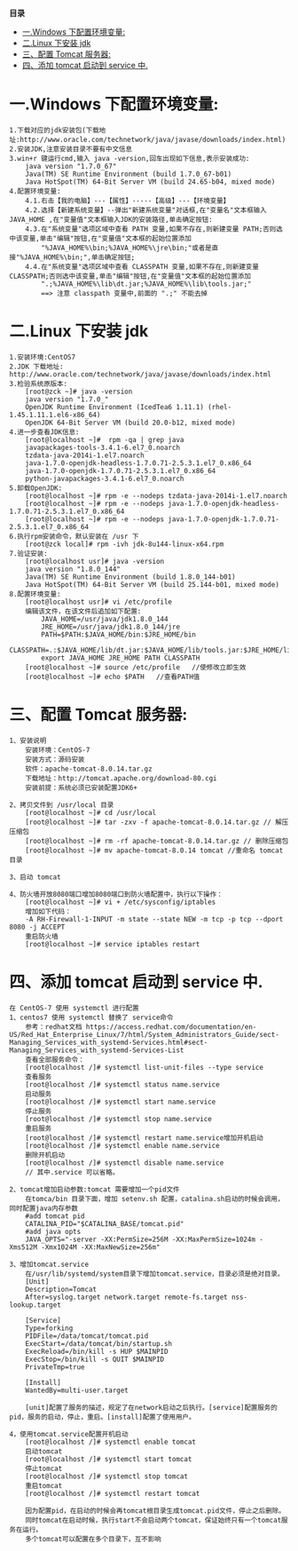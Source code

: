 <!-- START doctoc generated TOC please keep comment here to allow auto update -->
<!-- DON'T EDIT THIS SECTION, INSTEAD RE-RUN doctoc TO UPDATE -->
**目录**

- [一.Windows 下配置环境变量:](#%E4%B8%80windows-%E4%B8%8B%E9%85%8D%E7%BD%AE%E7%8E%AF%E5%A2%83%E5%8F%98%E9%87%8F)
- [二.Linux 下安装 jdk](#%E4%BA%8Clinux-%E4%B8%8B%E5%AE%89%E8%A3%85-jdk)
- [三、配置 Tomcat 服务器:](#%E4%B8%89%E9%85%8D%E7%BD%AE-tomcat-%E6%9C%8D%E5%8A%A1%E5%99%A8)
- [四、添加 tomcat 启动到 service 中.](#%E5%9B%9B%E6%B7%BB%E5%8A%A0-tomcat-%E5%90%AF%E5%8A%A8%E5%88%B0-service-%E4%B8%AD)

<!-- END doctoc generated TOC please keep comment here to allow auto update -->

# 一.Windows 下配置环境变量:
    1.下载对应的jdk安装包(下载地址:http://www.oracle.com/technetwork/java/javase/downloads/index.html)
    2.安装JDK,注意安装目录不要有中文信息
    3.win+r 键运行cmd,输入 java -version,回车出现如下信息,表示安装成功:
    	java version "1.7.0_67"
    	Java(TM) SE Runtime Environment (build 1.7.0_67-b01)
    	Java HotSpot(TM) 64-Bit Server VM (build 24.65-b04, mixed mode)
    4.配置环境变量:
    	4.1.右击【我的电脑】---【属性】-----【高级】---【环境变量】
    	4.2.选择【新建系统变量】--弹出"新建系统变量"对话框,在"变量名"文本框输入 JAVA_HOME ,在"变量值"文本框输入JDK的安装路径,单击确定按钮:
    	4.3.在"系统变量"选项区域中查看 PATH 变量,如果不存在,则新建变量 PATH;否则选中该变量,单击"编辑"按钮,在"变量值"文本框的起始位置添加
    		"%JAVA_HOME%\bin;%JAVA_HOME%\jre\bin;"或者是直接"%JAVA_HOME%\bin;",单击确定按钮;
    	4.4.在"系统变量"选项区域中查看 CLASSPATH 变量,如果不存在,则新建变量CLASSPATH;否则选中该变量,单击"编辑"按钮,在"变量值"文本框的起始位置添加
    		".;%JAVA_HOME%\lib\dt.jar;%JAVA_HOME%\lib\tools.jar;"
    		==> 注意 classpath 变量中,前面的 ".;" 不能去掉
# 二.Linux 下安装 jdk
    1.安装环境:CentOS7
    2.JDK 下载地址: http://www.oracle.com/technetwork/java/javase/downloads/index.html
    3.检验系统原版本:
    	[root@zck ~]# java -version
    	java version "1.7.0_"
    	OpenJDK Runtime Environment (IcedTea6 1.11.1) (rhel-1.45.1.11.1.el6-x86_64)
    	OpenJDK 64-Bit Server VM (build 20.0-b12, mixed mode)
    4.进一步查看JDK信息:
    	[root@localhost ~]#  rpm -qa | grep java
    	javapackages-tools-3.4.1-6.el7_0.noarch
    	tzdata-java-2014i-1.el7.noarch
    	java-1.7.0-openjdk-headless-1.7.0.71-2.5.3.1.el7_0.x86_64
    	java-1.7.0-openjdk-1.7.0.71-2.5.3.1.el7_0.x86_64
    	python-javapackages-3.4.1-6.el7_0.noarch
    5.卸载OpenJDK:
    	[root@localhost ~]# rpm -e --nodeps tzdata-java-2014i-1.el7.noarch
    	[root@localhost ~]# rpm -e --nodeps java-1.7.0-openjdk-headless-1.7.0.71-2.5.3.1.el7_0.x86_64
    	[root@localhost ~]# rpm -e --nodeps java-1.7.0-openjdk-1.7.0.71-2.5.3.1.el7_0.x86_64
    6.执行rpm安装命令，默认安装在 /usr 下
    	[root@zck local]# rpm -ivh jdk-8u144-linux-x64.rpm
    7.验证安装:
    	[root@localhost usr]# java -version
    	java version "1.8.0_144"
    	Java(TM) SE Runtime Environment (build 1.8.0_144-b01)
    	Java HotSpot(TM) 64-Bit Server VM (build 25.144-b01, mixed mode)
    8.配置环境变量:
    	[root@localhost usr]# vi /etc/profile
    	编辑该文件，在该文件后追加如下配置:
    		JAVA_HOME=/usr/java/jdk1.8.0_144
    		JRE_HOME=/usr/java/jdk1.8.0_144/jre
    		PATH=$PATH:$JAVA_HOME/bin:$JRE_HOME/bin
    		CLASSPATH=.:$JAVA_HOME/lib/dt.jar:$JAVA_HOME/lib/tools.jar:$JRE_HOME/lib
    		export JAVA_HOME JRE_HOME PATH CLASSPATH
    	[root@localhost ~]# source /etc/profile   //使修改立即生效
    	[root@localhost ~]# echo $PATH   //查看PATH值
    	
    	
# 三、配置 Tomcat 服务器:	
    1、安装说明 
    	安装环境：CentOS-7
    	安装方式：源码安装 
    	软件：apache-tomcat-8.0.14.tar.gz
    	下载地址：http://tomcat.apache.org/download-80.cgi	
    	安装前提：系统必须已安装配置JDK6+
    
    2、拷贝文件到 /usr/local 目录
    	[root@localhost ~]# cd /usr/local  
    	[root@localhost ~]# tar -zxv -f apache-tomcat-8.0.14.tar.gz // 解压压缩包  
    	[root@localhost ~]# rm -rf apache-tomcat-8.0.14.tar.gz // 删除压缩包  
    	[root@localhost ~]# mv apache-tomcat-8.0.14 tomcat //重命名 tomcat目录
    	
    3、启动 tomcat
    	
    4、防火墙开放8080端口增加8080端口到防火墙配置中，执行以下操作：	
    	[root@localhost ~]# vi + /etc/sysconfig/iptables
    	增加如下代码：
    	-A RH-Firewall-1-INPUT -m state --state NEW -m tcp -p tcp --dport 8080 -j ACCEPT
    	重启防火墙
    	[root@localhost ~]# service iptables restart

# 四、添加 tomcat 启动到 service 中.
    在 CentOS-7 使用 systemctl 进行配置
    1、centos7 使用 systemctl 替换了 service命令
    	参考：redhat文档 https://access.redhat.com/documentation/en-US/Red_Hat_Enterprise_Linux/7/html/System_Administrators_Guide/sect-Managing_Services_with_systemd-Services.html#sect-Managing_Services_with_systemd-Services-List 
    	查看全部服务命令：
    	[root@localhost /]# systemctl list-unit-files --type service
    	查看服务
    	[root@localhost /]# systemctl status name.service
    	启动服务
    	[root@localhost /]# systemctl start name.service
    	停止服务
    	[root@localhost /]# systemctl stop name.service
    	重启服务
    	[root@localhost /]# systemctl restart name.service增加开机启动
    	[root@localhost /]# systemctl enable name.service
    	删除开机启动
    	[root@localhost /]# systemctl disable name.service
    	// 其中.service 可以省略。
    
    2、tomcat增加启动参数:tomcat 需要增加一个pid文件
    	在tomca/bin 目录下面，增加 setenv.sh 配置，catalina.sh启动的时候会调用，同时配置java内存参数
    	#add tomcat pid
    	CATALINA_PID="$CATALINA_BASE/tomcat.pid"
    	#add java opts
    	JAVA_OPTS="-server -XX:PermSize=256M -XX:MaxPermSize=1024m -Xms512M -Xmx1024M -XX:MaxNewSize=256m"
    
    3、增加tomcat.service
    	在/usr/lib/systemd/system目录下增加tomcat.service，目录必须是绝对目录。
    	[Unit]
    	Description=Tomcat
    	After=syslog.target network.target remote-fs.target nss-lookup.target
    	 
    	[Service]
    	Type=forking
    	PIDFile=/data/tomcat/tomcat.pid
    	ExecStart=/data/tomcat/bin/startup.sh 
    	ExecReload=/bin/kill -s HUP $MAINPID
    	ExecStop=/bin/kill -s QUIT $MAINPID
    	PrivateTmp=true
    	 
    	[Install]
    	WantedBy=multi-user.target
    
    	[unit]配置了服务的描述，规定了在network启动之后执行。[service]配置服务的pid，服务的启动，停止，重启。[install]配置了使用用户。
    
    4，使用tomcat.service配置开机启动
    	[root@localhost /]# systemctl enable tomcat
    	启动tomcat
    	[root@localhost /]# systemctl start tomcat
    	停止tomcat
    	[root@localhost /]# systemctl stop tomcat
    	重启tomcat
    	[root@localhost /]# systemctl restart tomcat
    
    	因为配置pid，在启动的时候会再tomcat根目录生成tomcat.pid文件，停止之后删除。
    	同时tomcat在启动时候，执行start不会启动两个tomcat，保证始终只有一个tomcat服务在运行。
    	多个tomcat可以配置在多个目录下，互不影响	
    	
	
	
	
	
	
	
	
	
	
	
	
	
	
	
	
	
